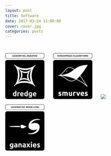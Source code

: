 ```yaml
---
layout: post
title: Software
date: 2017-03-24 12:00:00
cover: cover.jpg
categories: posts
---
```


<style type="text/css">
#img-link, #img-link img{
   text-decoration: none !important;
   border:0px !important;
   outline:none !important;
   border-width: 0px !important;
   outline-width:0px !important;
   border-bottom: none !important;
}
</style>

<br>

<a id="img-link" href="dredge"><img src="/images/dredge_logo_label.png" width="25%"></a> &nbsp; &nbsp; &nbsp; <a id="img-link" href="smurves"><img src="/images/smurves_logo_label.png" width="25%"></a> &nbsp; &nbsp; &nbsp; <a id="img-link" href="gaussbock"><img src="/images/gaussbock_logo_label.png" width="25%"></a>

<a id="img-link" href="ganaxies"><img src="/images/ganaxies_logo_label.png" width="25%"></a>

<br>
